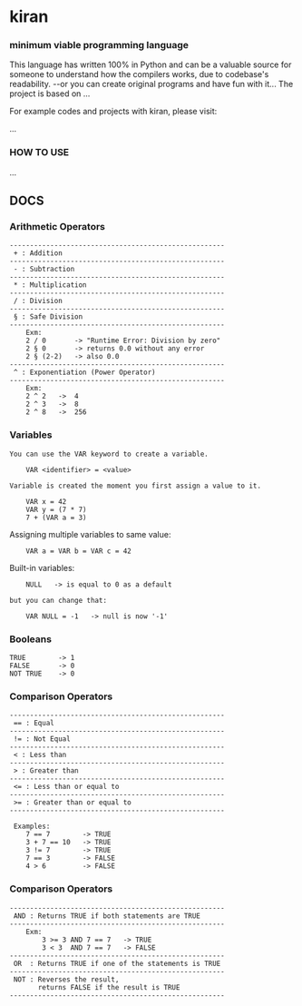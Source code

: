 
# kiran
### minimum viable programming language

This language has written 100% in Python and can be a valuable source for someone to understand how the compilers works, due to codebase's readability.
--or you can create original programs and have fun with it...
The project is based on ...

For example codes and projects with kiran, please visit:

...

### HOW TO USE
...

## DOCS

### Arithmetic Operators
    -----------------------------------------------------
     + : Addition
    -----------------------------------------------------
     - : Subtraction
    -----------------------------------------------------
     * : Multiplication
    -----------------------------------------------------
     / : Division
    -----------------------------------------------------
     § : Safe Division
    -----------------------------------------------------
        Exm: 
        2 / 0       -> "Runtime Error: Division by zero"
        2 § 0       -> returns 0.0 without any error
        2 § (2-2)   -> also 0.0
    -----------------------------------------------------
     ^ : Exponentiation (Power Operator)
    -----------------------------------------------------
        Exm:
        2 ^ 2   ->  4
        2 ^ 3   ->  8
        2 ^ 8   ->  256

### Variables
    You can use the VAR keyword to create a variable.

        VAR <identifier> = <value>

    Variable is created the moment you first assign a value to it.

        VAR x = 42
        VAR y = (7 * 7)
        7 + (VAR a = 3)

Assigning multiple variables to same value:
        
        VAR a = VAR b = VAR c = 42

Built-in variables:

        NULL   -> is equal to 0 as a default

    but you can change that:

        VAR NULL = -1   -> null is now '-1'

### Booleans

    TRUE        -> 1
    FALSE       -> 0
    NOT TRUE    -> 0

### Comparison Operators
    -----------------------------------------------------
     == : Equal
    -----------------------------------------------------
     != : Not Equal
    -----------------------------------------------------
     < : Less than
    -----------------------------------------------------
     > : Greater than
    -----------------------------------------------------
     <= : Less than or equal to
    -----------------------------------------------------
     >= : Greater than or equal to
    -----------------------------------------------------

     Examples:
        7 == 7        -> TRUE
        3 + 7 == 10   -> TRUE
        3 != 7        -> TRUE
        7 == 3        -> FALSE
        4 > 6         -> FALSE

### Comparison Operators
    -----------------------------------------------------
     AND : Returns TRUE if both statements are TRUE
    -----------------------------------------------------
        Exm:
            3 >= 3 AND 7 == 7   -> TRUE
            3 < 3  AND 7 == 7   -> FALSE
    -----------------------------------------------------
     OR  : Returns TRUE if one of the statements is TRUE
    -----------------------------------------------------
     NOT : Reverses the result,
           returns FALSE if the result is TRUE
    -----------------------------------------------------